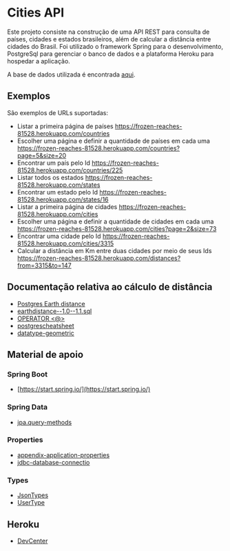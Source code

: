 # Cities API

Este projeto consiste na construção de uma API REST para consulta de países, cidades e estados brasileiros, além de calcular a distância entre cidades do Brasil. Foi utilizado o framework Spring para o desenvolvimento, PostgreSql para gerenciar o banco de dados e a plataforma Heroku para hospedar a aplicação.

A base de dados utilizada é encontrada [aqui](https://github.com/chinnonsantos/sql-paises-estados-cidades).



## Exemplos

São exemplos de URLs suportadas:

* Listar a primeira página de países https://frozen-reaches-81528.herokuapp.com/countries
* Escolher uma página e definir a quantidade de países em cada uma https://frozen-reaches-81528.herokuapp.com/countries?page=5&size=20 
* Encontrar um país pelo Id https://frozen-reaches-81528.herokuapp.com/countries/225 
* Listar todos os estados https://frozen-reaches-81528.herokuapp.com/states
* Encontrar um estado pelo Id https://frozen-reaches-81528.herokuapp.com/states/16
* Listar a primeira página de cidades https://frozen-reaches-81528.herokuapp.com/cities
* Escolher uma página e definir a quantidade de cidades em cada uma https://frozen-reaches-81528.herokuapp.com/cities?page=2&size=73
* Encontrar uma cidade pelo Id https://frozen-reaches-81528.herokuapp.com/cities/3315
* Calcular a distância em Km entre duas cidades por meio de seus Ids https://frozen-reaches-81528.herokuapp.com/distances?from=3315&to=147



## Documentação relativa ao cálculo de distância

* [Postgres Earth distance](https://www.postgresql.org/docs/current/earthdistance.html)
* [earthdistance--1.0--1.1.sql](https://github.com/postgres/postgres/blob/master/contrib/earthdistance/earthdistance--1.0--1.1.sql)
* [OPERATOR <@>](https://github.com/postgres/postgres/blob/master/contrib/earthdistance/earthdistance--1.1.sql)
* [postgrescheatsheet](https://postgrescheatsheet.com/#/tables)
* [datatype-geometric](https://www.postgresql.org/docs/current/datatype-geometric.html)



## Material de apoio

### Spring Boot

* [https://start.spring.io/](https://start.spring.io/)

### Spring Data

* [jpa.query-methods](https://docs.spring.io/spring-data/jpa/docs/current/reference/html/#jpa.query-methods)

### Properties

* [appendix-application-properties](https://docs.spring.io/spring-boot/docs/current/reference/html/appendix-application-properties.html)
* [jdbc-database-connectio](https://www.codejava.net/java-se/jdbc/jdbc-database-connection-url-for-common-databases)

### Types

* [JsonTypes](https://github.com/vladmihalcea/hibernate-types)
* [UserType](https://docs.jboss.org/hibernate/orm/3.5/api/org/hibernate/usertype/UserType.html)

## Heroku

* [DevCenter](https://devcenter.heroku.com/articles/getting-started-with-gradle-on-heroku)

